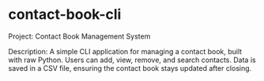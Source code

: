 # contact-book-cli
Project: Contact Book Management System

Description: 
A simple CLI application for managing a contact book, built with raw Python.
Users can add, view, remove, and search contacts.
Data is saved in a CSV file, ensuring the contact book stays updated after closing.
